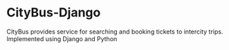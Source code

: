 # CityBus-Django
CityBus provides service for searching and booking tickets to intercity trips. Implemented using Django and Python
